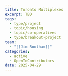 ```yaml
---
title: Toronto Multiplexes
excerpt: TBD
tags:
  - type/project
  - topic/housing
  - topic/co-operatives
  - type/breakout-project
team:
  - "[[Jim Rootham]]"
categories:
  - active
  - OpenToContributors
date: 2025-04-29
---
```


